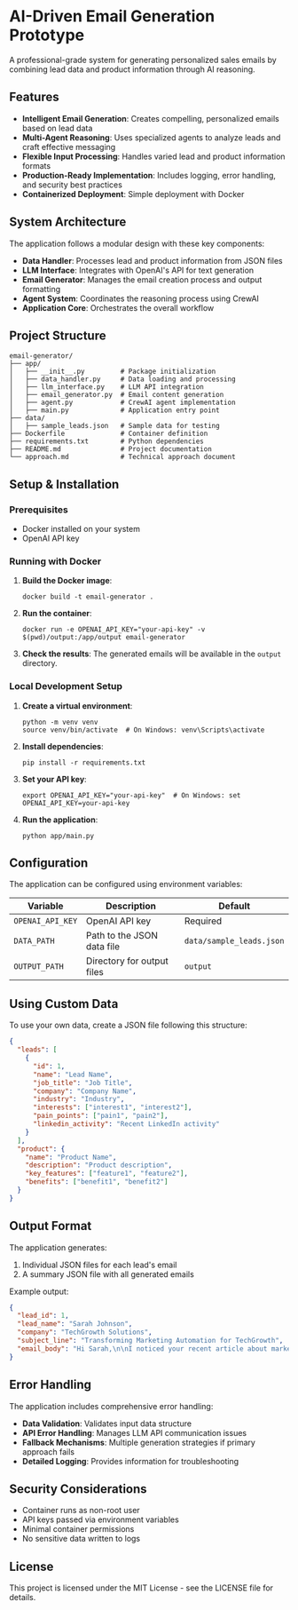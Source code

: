 # AI-Driven Email Generation Prototype

A professional-grade system for generating personalized sales emails by combining lead data and product information through AI reasoning.

## Features

- **Intelligent Email Generation**: Creates compelling, personalized emails based on lead data
- **Multi-Agent Reasoning**: Uses specialized agents to analyze leads and craft effective messaging
- **Flexible Input Processing**: Handles varied lead and product information formats
- **Production-Ready Implementation**: Includes logging, error handling, and security best practices
- **Containerized Deployment**: Simple deployment with Docker

## System Architecture

The application follows a modular design with these key components:

- **Data Handler**: Processes lead and product information from JSON files
- **LLM Interface**: Integrates with OpenAI's API for text generation
- **Email Generator**: Manages the email creation process and output formatting
- **Agent System**: Coordinates the reasoning process using CrewAI
- **Application Core**: Orchestrates the overall workflow

## Project Structure

```
email-generator/
├── app/
│   ├── __init__.py         # Package initialization
│   ├── data_handler.py     # Data loading and processing
│   ├── llm_interface.py    # LLM API integration
│   ├── email_generator.py  # Email content generation
│   ├── agent.py            # CrewAI agent implementation
│   ├── main.py             # Application entry point
├── data/
│   ├── sample_leads.json   # Sample data for testing
├── Dockerfile              # Container definition
├── requirements.txt        # Python dependencies
├── README.md               # Project documentation
└── approach.md             # Technical approach document
```

## Setup & Installation

### Prerequisites

- Docker installed on your system
- OpenAI API key

### Running with Docker

1. **Build the Docker image**:
   ```
   docker build -t email-generator .
   ```

2. **Run the container**:
   ```
   docker run -e OPENAI_API_KEY="your-api-key" -v $(pwd)/output:/app/output email-generator
   ```

3. **Check the results**:
   The generated emails will be available in the `output` directory.

### Local Development Setup

1. **Create a virtual environment**:
   ```
   python -m venv venv
   source venv/bin/activate  # On Windows: venv\Scripts\activate
   ```

2. **Install dependencies**:
   ```
   pip install -r requirements.txt
   ```

3. **Set your API key**:
   ```
   export OPENAI_API_KEY="your-api-key"  # On Windows: set OPENAI_API_KEY=your-api-key
   ```

4. **Run the application**:
   ```
   python app/main.py
   ```

## Configuration

The application can be configured using environment variables:

| Variable | Description | Default |
|----------|-------------|---------|
| `OPENAI_API_KEY` | OpenAI API key | Required |
| `DATA_PATH` | Path to the JSON data file | `data/sample_leads.json` |
| `OUTPUT_PATH` | Directory for output files | `output` |

## Using Custom Data

To use your own data, create a JSON file following this structure:

```json
{
  "leads": [
    {
      "id": 1,
      "name": "Lead Name",
      "job_title": "Job Title",
      "company": "Company Name",
      "industry": "Industry",
      "interests": ["interest1", "interest2"],
      "pain_points": ["pain1", "pain2"],
      "linkedin_activity": "Recent LinkedIn activity"
    }
  ],
  "product": {
    "name": "Product Name",
    "description": "Product description",
    "key_features": ["feature1", "feature2"],
    "benefits": ["benefit1", "benefit2"]
  }
}
```

## Output Format

The application generates:

1. Individual JSON files for each lead's email
2. A summary JSON file with all generated emails

Example output:
```json
{
  "lead_id": 1,
  "lead_name": "Sarah Johnson",
  "company": "TechGrowth Solutions",
  "subject_line": "Transforming Marketing Automation for TechGrowth",
  "email_body": "Hi Sarah,\n\nI noticed your recent article about marketing automation ROI..."
}
```

## Error Handling

The application includes comprehensive error handling:

- **Data Validation**: Validates input data structure
- **API Error Handling**: Manages LLM API communication issues
- **Fallback Mechanisms**: Multiple generation strategies if primary approach fails
- **Detailed Logging**: Provides information for troubleshooting

## Security Considerations

- Container runs as non-root user
- API keys passed via environment variables
- Minimal container permissions
- No sensitive data written to logs

## License

This project is licensed under the MIT License - see the LICENSE file for details.
